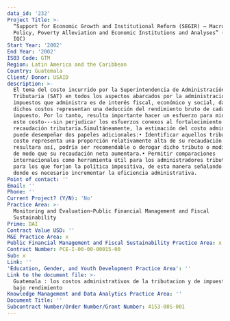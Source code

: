 ```yaml
---
data_id: '232'
Project Title: >-
  “Support for Economic Growth and Institutional Reform (SEGIR) – Macroeconomic
  Policy, Poverty Alleviation and Economic Institutions and Analyses” (SEGIR EP
  IQC)
Start Year: '2002'
End Year: '2002'
ISO3 Code: GTM
Region: Latin America and the Caribbean
Country: Guatemala
Client/ Donor: USAID
description: >-
  El tema del costo incurrido por la Superintendencia de Administración
  Tributaria (SAT) en todos los aspectos abarcados por la administración de los
  impuestos que administra es de interés fiscal, económico y social, dado que
  dichos costos representan una deducción del rendimiento bruto de cada
  impuesto. Por lo tanto, resulta importante hacer un esfuerzo para minimizar
  este costo---sin perjudicar los esfuerzos conexos al fortalecimiento de la
  recaudación tributaria.Simultáneamente, la estimación del costo administrativo
  puede desempeñar dos papeles adicionales:• Identificar aquellos tributos cuyo
  costo representa una proporción relativamente alta de su recaudación bruta; si
  resultara así, podría ser recomendable o derogar dicho tributo o modificarlo
  de modo que su recaudación neta aumentara.• Permitir comparaciones
  internacionales como herramienta útil para los administradores tributarios y
  para los que forjan la política impositiva, de esta manera señalando las áreas
  donde es necesario incrementar la eficiencia administrativa.
Point of contact: ''
Email: ''
Phone: ''
Current Project? (Y/N): 'No'
Practice Area: >-
  Monitoring and Evaluation~Public Financial Management and Fiscal
  Sustainability
Prime: DAI
Contract Value USD: ''
M&E Practice Area: x
Public Financial Management and Fiscal Sustainability Practice Area: x
Contract Number: PCE-I-00-00-00015-00
Sub: x
Link: ''
'Education, Gender, and Youth Development Practice Area': ''
Link to the document file: >-
  Guatemala : los costos administrativos de la tributacion y de impuestos de
  bajo rendimiento
Knowledge Management and Data Analytics Practice Area: ''
Document Title: ''
Subcontract Number/Order Number/Grant Number: 4153-00S-001
---
```

